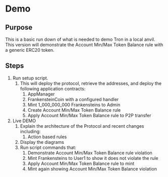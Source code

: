 # Demo

## Purpose

This is a basic run down of what is needed to demo Tron in a local anvil. This version will demonstrate the Account Min/Max Token Balance rule with a generic ERC20 token.

## Steps

1. Run setup script.
   1. This will deploy the protocol, retrieve the addresses, and deploy the following application contracts:
      1. AppManager
      2. FrankensteinCoin with a configured handler
      3. Mint 1_000_000_000 Frankensteins to Admin
      4. Create Account Min/Max Token Balance rule       
      3. Apply Account Min/Max Token Balance rule to P2P transfer
2. Live DEMO
   1. Explain the architecture of the Protocol and recent changes including:
      1. Action based rules
   2. Display the diagrams
   3. Run script commands that:
      1. Demonstrate Account Min/Max Token Balance rule violation
      2. Mint Frankensteins to User1 to show it does not violate the rule
      3. Apply Account Min/Max Token Balance rule to mint
      4. Mint again showing Account Min/Max Token Balance violation